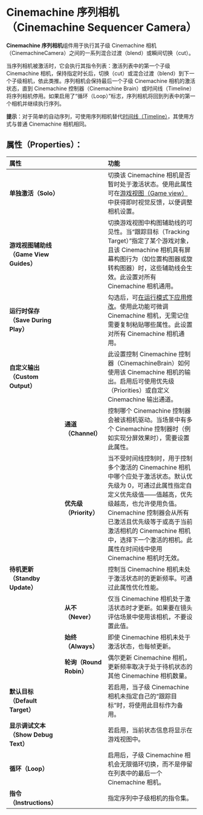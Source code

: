 # Cinemachine 序列相机（Cinemachine Sequencer Camera）

**Cinemachine 序列相机**组件用于执行其子级 Cinemachine 相机（CinemachineCamera）之间的一系列混合过渡（blend）或瞬间切换（cut）。

当序列相机被激活时，它会执行其指令列表：激活列表中的第一个子级 Cinemachine 相机，保持指定时长后，切换（cut）或混合过渡（blend）到下一个子级相机，依此类推。序列相机会保持最后一个子级 Cinemachine 相机的激活状态，直到 Cinemachine 控制器（Cinemachine Brain）或时间线（Timeline）将序列相机停用。如果启用了“循环（Loop）”标志，序列相机将回到列表中的第一个相机并继续执行序列。

**提示**：对于简单的自动序列，可使用序列相机替代[时间线（Timeline）](concept-timeline.md)，其使用方式与普通 Cinemachine 相机相同。


## 属性（Properties）：

| **属性** || **功能** |
|:---|:---|:---|
| **单独激活（Solo）** || 切换该 Cinemachine 相机是否暂时处于激活状态。使用此属性可在[游戏视图（Game view）](https://docs.unity3d.com/Manual/GameView.html)中获得即时视觉反馈，以便调整相机设置。 |
| **游戏视图辅助线（Game View Guides）** || 切换游戏视图中构图辅助线的可见性。当“跟踪目标（Tracking Target）”指定了某个游戏对象，且该 Cinemachine 相机具有屏幕构图行为（如位置构图器或旋转构图器）时，这些辅助线会生效。此设置对所有 Cinemachine 相机通用。 |
| **运行时保存（Save During Play）** || 勾选后，可[在运行模式下应用修改](CinemachineSavingDuringPlay.md)。使用此功能可微调 Cinemachine 相机，无需记住需要复制粘贴哪些属性。此设置对所有 Cinemachine 相机通用。 |
| **自定义输出（Custom Output）** || 此设置控制 Cinemachine 控制器（CinemachineBrain）如何使用该 Cinemachine 相机的输出。启用后可使用优先级（Priorities）或自定义 Cinemachine 输出通道。 |
|| **通道（Channel）** | 控制哪个 Cinemachine 控制器会被该相机驱动。当场景中有多个 Cinemachine 控制器时（例如实现分屏效果时），需要设置此属性。 |
|| **优先级（Priority）** | 当不受时间线控制时，用于控制多个激活的 Cinemachine 相机中哪个应处于激活状态。默认优先级为 0，可通过此属性指定自定义优先级值——值越高，优先级越高，也允许使用负值。Cinemachine 控制器会从所有已激活且优先级等于或高于当前激活相机的 Cinemachine 相机中，选择下一个激活的相机。此属性在时间线中使用 Cinemachine 相机时无效。 |
| **待机更新（Standby Update）** || 控制当 Cinemachine 相机未处于激活状态时的更新频率。可通过此属性优化性能。 |
|  | **从不（Never）** | 仅当 Cinemachine 相机处于激活状态时才更新。如果要在镜头评估场景中使用该相机，不要设置此值。 |
|  | **始终（Always）** | 即使 Cinemachine 相机未处于激活状态，也每帧更新。 |
|  | **轮询（Round Robin）** | 偶尔更新 Cinemachine 相机，更新频率取决于处于待机状态的其他 Cinemachine 相机数量。 |
| **默认目标（Default Target）** || 若启用，当子级 Cinemachine 相机未指定自己的“跟踪目标”时，将使用此目标作为备用。 |
| **显示调试文本（Show Debug Text）** || 若启用，当前状态信息将显示在游戏视图中。 |
| **循环（Loop）** || 启用后，子级 Cinemachine 相机会无限循环切换，而不是停留在列表中的最后一个 Cinemachine 相机。 |
| **指令（Instructions）** || 指定序列中子级相机的指令集。 |